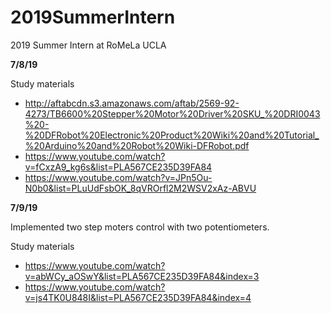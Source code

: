 # 2019SummerIntern
2019 Summer Intern at RoMeLa UCLA

**7/8/19**

Study materials
- http://aftabcdn.s3.amazonaws.com/aftab/2569-92-4273/TB6600%20Stepper%20Motor%20Driver%20SKU_%20DRI0043%20-%20DFRobot%20Electronic%20Product%20Wiki%20and%20Tutorial_%20Arduino%20and%20Robot%20Wiki-DFRobot.pdf
- https://www.youtube.com/watch?v=fCxzA9_kg6s&list=PLA567CE235D39FA84
- https://www.youtube.com/watch?v=JPn5Ou-N0b0&list=PLuUdFsbOK_8qVROrfl2M2WSV2xAz-ABVU

**7/9/19**

Implemented two step moters control with two potentiometers.

Study materials
- https://www.youtube.com/watch?v=abWCy_aOSwY&list=PLA567CE235D39FA84&index=3
- https://www.youtube.com/watch?v=js4TK0U848I&list=PLA567CE235D39FA84&index=4
